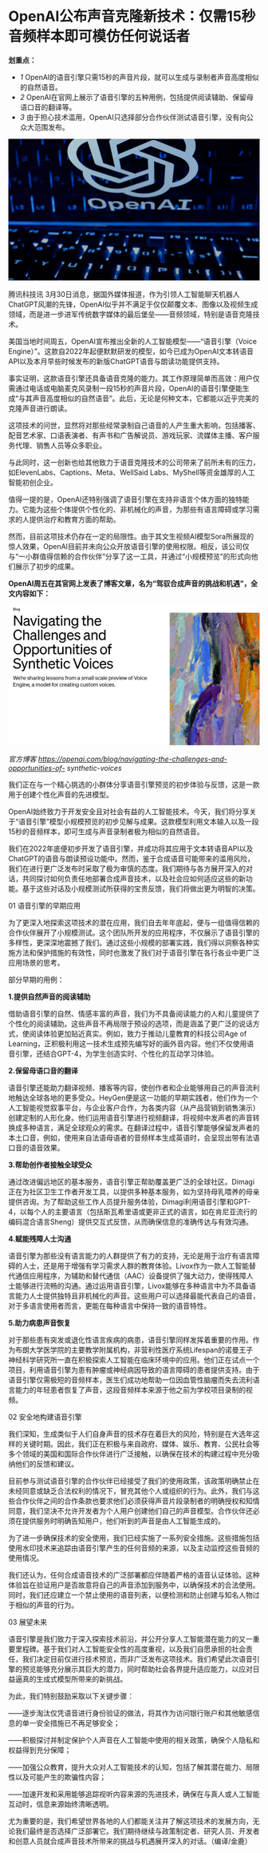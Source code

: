 # OpenAI公布声音克隆新技术：仅需15秒音频样本即可模仿任何说话者

**划重点：**

  * _1_ OpenAI的语音引擎只需15秒的声音片段，就可以生成与录制者声音高度相似的自然语音。
  * _2_ OpenAI在官网上展示了语音引擎的五种用例，包括提供阅读辅助、保留母语口音的翻译等。
  * _3_ 由于担心技术滥用，OpenAI只选择部分合作伙伴测试语音引擎，没有向公众大范围发布。

![20ac08d2394da9e00bf63a017df38aec.jpg](https://raw.githubusercontent.com/qqhsx/qqnews_image/main/2024/03/30/OpenAI公布声音克隆新技术：仅需15秒音频样本即可模仿任何说话者/20ac08d2394da9e00bf63a017df38aec.jpg)

腾讯科技讯
3月30日消息，据国外媒体报道，作为引领人工智能聊天机器人ChatGPT风潮的先锋，OpenAI似乎并不满足于仅仅颠覆文本、图像以及视频生成领域，而是进一步进军传统数字媒体的最后堡垒——音频领域，特别是语音克隆技术。

美国当地时间周五，OpenAI宣布推出全新的人工智能模型——“语音引擎（Voice
Engine）”。这款自2022年起便默默研发的模型，如今已成为OpenAI文本转语音API以及本月早些时候发布的新版ChatGPT语音与朗读功能提供支持。

事实证明，这款语音引擎还具备语音克隆的能力。其工作原理简单而高效：用户仅需通过电话或电脑麦克风录制一段15秒的声音片段，OpenAI的语音引擎便能生成“与其声音高度相似的自然语音”。此后，无论是何种文本，它都能以近乎完美的克隆声音进行朗读。

这项技术的问世，显然将对那些经常录制自己语音的人产生重大影响，包括播客、配音艺术家、口语表演者、有声书和广告解说员、游戏玩家、流媒体主播、客户服务代理、销售人员等众多职业。

与此同时，这一创新也给其他致力于语音克隆技术的公司带来了前所未有的压力，如ElevenLabs、Captions、Meta、WellSaid
Labs、MyShell等资金雄厚的人工智能初创企业。

值得一提的是，OpenAI还特别强调了语音引擎在支持非语言个体方面的独特能力。它能为这些个体提供个性化的、非机械化的声音，为那些有语言障碍或学习需求的人提供治疗和教育方面的帮助。

然而，目前这项技术仍存在一定的局限性。由于其文生视频AI模型Sora所展现的惊人效果，OpenAI目前并未向公众开放语音引擎的使用权限。相反，该公司仅与“一小群值得信赖的合作伙伴”分享了这一工具，并通过“小规模预览”的形式向他们展示了初步的成果。

**OpenAI周五在其官网上发表了博客文章，名为“驾驭合成声音的挑战和机遇”，全文内容如下：**

![5a7a8bc289080535fcb5ace6d98a567a.jpg](https://raw.githubusercontent.com/qqhsx/qqnews_image/main/2024/03/30/OpenAI公布声音克隆新技术：仅需15秒音频样本即可模仿任何说话者/5a7a8bc289080535fcb5ace6d98a567a.jpg)

_官方博客 https://openai.com/blog/navigating-the-challenges-and-opportunities-of-
synthetic-voices_

我们正在与一个精心挑选的小群体分享语音引擎预览的初步体验与反馈，这是一款用于创建个性化声音的先进模型。

OpenAI始终致力于开发安全且对社会有益的人工智能技术。今天，我们将分享关于“语音引擎”模型小规模预览的初步见解与成果。这款模型利用文本输入以及一段15秒的音频样本，即可生成与声音录制者极为相似的自然语音。

我们在2022年底便初步开发了语音引擎，并成功将其应用于文本转语音API以及ChatGPT的语音与朗读预设功能中。然而，鉴于合成语音可能带来的滥用风险，我们在进行更广泛发布时采取了极为审慎的态度。我们期待与各方展开深入的对话，共同探讨如何负责任地部署合成声音技术，以及社会应如何适应这些的新功能。基于这些对话及小规模测试所获得的宝贵反馈，我们将做出更为明智的决策。

01 语音引擎的早期应用

为了更深入地探索这项技术的潜在应用，我们自去年年底起，便与一组值得信赖的合作伙伴展开了小规模测试。这个团队所开发的应用程序，不仅展示了语音引擎的多样性，更深深地震撼了我们。通过这些小规模的部署实践，我们得以洞察各种实施方法和保护措施的有效性，同时也激发了我们对于语音引擎在各行各业中更广泛应用场景的思考。

部分早期的用例：

**1.提供自然声音的阅读辅助**

借助语音引擎的自然、情感丰富的声音，我们为不具备阅读能力的人和儿童提供了个性化的阅读辅助。这些声音不再局限于预设的选项，而是涵盖了更广泛的说话方式，使阅读体验更加贴近真实。例如，致力于推动儿童教育的科技公司Age
of Learning，正积极利用这一技术生成预先编写好的画外音内容。他们不仅使用语音引擎，还结合GPT-4，为学生创造实时、个性化的互动学习体验。

**2.保留母语口音的翻译**

语音引擎还能助力翻译视频、播客等内容，使创作者和企业能够用自己的声音流利地触达全球各地的更多受众。HeyGen便是这一功能的早期实践者，他们作为一个人工智能视觉叙事平台，与企业客户合作，为各类内容（从产品营销到销售演示）创建定制的人形化身。他们运用语音引擎进行视频翻译，将视频中发声者的声音转换成多种语言，满足全球观众的需求。在翻译过程中，语音引擎能够保留发声者的本土口音，例如，使用来自法语母语者的音频样本生成英语时，会呈现出带有法语口音的语音效果。

**3.帮助创作者接触全球受众**

通过改进偏远地区的基本服务，语音引擎正帮助覆盖更广泛的全球社区。Dimagi正在为社区卫生工作者开发工具，以提供多种基本服务，如为坚持母乳喂养的母亲提供咨询。为了帮助这些工作人员提升服务体验，Dimagi利用语音引擎和GPT-4，以每个人的主要语言（包括斯瓦希里语或更非正式的语言，如在肯尼亚流行的编码混合语言Sheng）提供交互式反馈，从而确保信息的准确传达与有效沟通。

**4.赋能残障人士沟通**

语音引擎为那些没有语言能力的人群提供了有力的支持，无论是用于治疗有语言障碍的人士，还是用于增强有学习需求人群的教育体验。Livox作为一款人工智能替代通信应用程序，为辅助和替代通信（AAC）设备提供了强大动力，使得残障人士能够进行流畅的沟通。通过运用语音引擎，Livox能够在多种语言中为不具备语言能力人士提供独特且非机械化的声音。这些用户可以选择最能代表自己的语音，对于多语言使用者而言，更能在每种语言中保持一致的语音特性。

**5.助力病患声音恢复**

对于那些患有突发或退化性语言疾病的病患，语音引擎同样发挥着重要的作用。作为布朗大学医学院的主要教学附属机构，非营利性医疗系统Lifespan的诺曼王子神经科学研究所一直在积极探索人工智能在临床环境中的应用。他们正在试点一个项目，利用语音引擎为患有肿瘤或神经病因导致的语言障碍的患者提供支持。由于语音引擎仅需极短的音频样本，医生们成功地帮助一位因血管性脑瘤而失去流利语言能力的年轻患者恢复了声音，这段音频样本来源于他之前为学校项目录制的视频。

02 安全地构建语音引擎

我们深知，生成类似于人们自身声音的技术存在着巨大的风险，特别是在大选年这样的关键时期。因此，我们正在积极与来自政府、媒体、娱乐、教育、公民社会等多个领域的美国和国际合作伙伴进行广泛接触，以确保在技术的构建过程中充分吸纳他们的反馈和建议。

目前参与测试语音引擎的合作伙伴已经接受了我们的使用政策，该政策明确禁止在未经同意或缺乏合法权利的情况下，冒充其他个人或组织的行为。此外，我们与这些合作伙伴之间的合作条款也要求他们必须获得声音片段录制者的明确授权和知情同意，我们坚决不允许开发者为个人用户创建他们自己的声音模型。合作伙伴还必须在提供服务时明确告知用户，他们听到的声音是由人工智能生成的。

为了进一步确保技术的安全使用，我们已经实施了一系列安全措施。这些措施包括使用水印技术来追踪由语音引擎产生的任何音频的来源，以及主动监控这些音频的使用情况。

我们还认为，任何合成语音技术的广泛部署都应伴随着严格的语音认证体验。这种体验旨在验证用户是否故意将自己的声音添加到服务中，以确保技术的合法使用。同时，我们还应建立一个禁止使用的语音列表，以便检测和防止创建与知名人物过于相似的声音的行为。

03 展望未来

语音引擎是我们致力于深入探索技术前沿，并公开分享人工智能潜在能力的又一重要里程碑。基于我们对人工智能安全性的高度重视，以及我们自愿承担的社会责任，我们决定目前仅进行技术预览，而非广泛发布这项技术。我们希望此次语音引擎的预览能够充分展示其巨大的潜力，同时帮助社会各界提升适应能力，以应对日益逼真的生成式模型所带来的新挑战。

为此，我们特别鼓励采取以下关键步骤：

——逐步淘汰仅凭语音进行身份验证的做法，将其作为访问银行账户和其他敏感信息的单一安全措施已不再足够安全；

——积极探讨并制定保护个人声音在人工智能中使用的相关政策，确保个人隐私和权益得到充分保障；

——加强公众教育，提升大众对人工智能技术的认知，包括了解其潜在能力、局限性以及可能产生的欺骗性内容；

——加速开发和采用能够追踪视听内容来源的先进技术，确保在与真人或人工智能互动时，信息来源始终清晰透明。

尤为重要的是，我们希望世界各地的人们都能关注并了解这项技术的发展方向，无论我们最终是否选择广泛部署它。我们期待继续与政策制定者、研究人员、开发者和创意人员就合成声音技术所带来的挑战与机遇展开深入的对话。（编译/金鹿）

